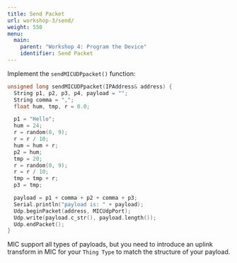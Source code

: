 ```yaml
---
title: Send Packet
url: workshop-3/send/
weight: 550
menu:
  main:
    parent: "Workshop 4: Program the Device"
    identifier: Send Packet
---
```


Implement the `sendMICUDPpacket()` function:

```cpp
unsigned long sendMICUDPpacket(IPAddress& address) {
  String p1, p2, p3, p4, payload = "";
  String comma = ",";
  float hum, tmp, r = 0.0;

  p1 = "Hello";
  hum = 24;
  r = random(0, 9);
  r = r / 10;
  hum = hum + r;
  p2 = hum;
  tmp = 20;
  r = random(0, 9);
  r = r / 10;
  tmp = tmp + r;
  p3 = tmp;

  payload = p1 + comma + p2 + comma + p3;
  Serial.println("payload is: " + payload);
  Udp.beginPacket(address, MICUdpPort);
  Udp.write(payload.c_str(), payload.length());
  Udp.endPacket();
}
```

MIC support all types of payloads, but you need to introduce an uplink transform in MIC for your `Thing Type` to match the  structure of your payload.
